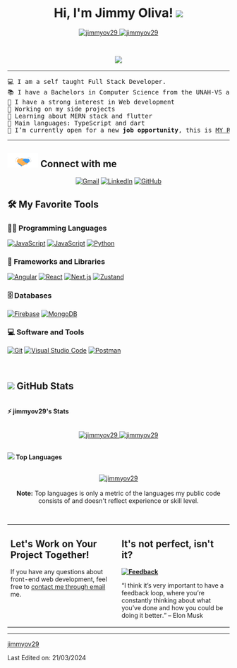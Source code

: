 <h1 align="center">
Hi, I'm Jimmy Oliva!
	<a href="https://github.com/jimmyov29" target="_self">
		<img src="https://media.giphy.com/media/hvRJCLFzcasrR4ia7z/giphy.gif" width="30">
	</a>
</h1>
<p align="center">
	<a href="https://github.com/jimmyov29">
		<img src="https://komarev.com/ghpvc/?username=jimmyov29&label=Profile%20views&color=0e75b6&style=flat" alt="jimmyov29" />
	</a>
	<a href="https://github.com/jimmyov29">
		<img src="https://img.shields.io/github/followers/jimmyov29?label=Followers" alt="jimmyov29" />
	</a>
</p>
<br/>
<p align="center">
	<a href="https://github.com/jimmyov29">
		<img src="https://readme-typing-svg.herokuapp.com?lines=Software+Engineer;FrontEnd+Developer;Always%20learning%20new%20things&center=true&width=380&height=45">
	</a>
</p>

<hr>

<pre>
💻 I am a self taught Full Stack Developer.
📚 I have a Bachelors in Computer Science from the UNAH-VS at Honduras
📝 I have a strong interest in Web development
🔭 Working on my side projects
🌱 Learning about MERN stack and flutter
🌟 Main languages: TypeScript and dart
🤔 I’m currently open for a new <b>job opportunity</b>, this is <a href="https://drive.google.com/file/d/1G3beBFiuq52NL5b4oIEWrH4uhBQ3BEUa/view?usp=sharing" target="_blank">MY RESUME.</a>
</pre>
<hr>

## <img src="https://github.com/0xAbdulKhalid/0xAbdulKhalid/raw/main/assets/mdImages/handshake.gif" width ="70"> Connect with me
<p align="center">
	<a href="mailto:jimmy.ov2998@gmail.com"><img img src="https://img.shields.io/badge/gmail-%23EA4335.svg?style=plastic&logo=gmail&logoColor=white" alt="Gmail"/></a>
	<a href="https://www.linkedin.com/in/jimmyov29/"><img src="https://img.shields.io/badge/linkedin-%230A66C2.svg?style=plastic&logo=linkedin&logoColor=white" alt="LinkedIn"/></a>
	<a href="https://github.com/jimmyov29"><img src="https://img.shields.io/badge/github-%23181717.svg?style=plastic&logo=github&logoColor=white" alt="GitHub"/></a>
</p>

## 🛠 My Favorite Tools

### 👨‍💻 Programming Languages

<p>
    <a href="https://github.com/jimmyov29"><img alt="JavaScript" src="https://img.shields.io/badge/JavaScript%20-%23F7DF1E.svg?logo=javascript&logoColor=black"></a>
    <a href="https://github.com/jimmyov29"><img alt="JavaScript" src="https://img.shields.io/badge/TypeScript-blue"></a>
    <a href="https://github.com/jimmyov29"><img alt="Python" src="https://img.shields.io/badge/Python%20-%2314354C.svg?logo=python&logoColor=white"></a>

### 🧰 Frameworks and Libraries

<p>
    <a href="https://github.com/jimmyov29"><img alt="Angular" src="https://img.shields.io/badge/Angular%20-%23D00000.svg?logo=Angular&logoColor=white"></a>
    <a href="https://github.com/jimmyov29"><img alt="React" src="https://img.shields.io/badge/React-blue"></a>
    <a href="https://github.com/jimmyov29"><img alt="Next.js" src="https://img.shields.io/badge/next.js-black"></a>
    <a href="https://github.com/jimmyov29"><img alt="Zustand" src="https://img.shields.io/badge/Zustand-purple"></a>
</p>

### 🗄️ Databases

<p>
    <a href="https://github.com/jimmyov29"><img alt="Firebase" src ="https://img.shields.io/badge/Firebase-%23FF6F00.svg?logo=firebase&logoColor=white"></a>
    <a href="https://github.com/jimmyov29"><img alt="MongoDB" src ="https://img.shields.io/badge/MongoDB-darkgreen"></a>
</p>

### 💻 Software and Tools

<p>
    <a href="https://github.com/jimmyov29"><img alt="Git" src="https://img.shields.io/badge/Git%20-%23F05033.svg?logo=git&logoColor=white"></a>
    <a href="https://github.com/jimmyov29"><img alt="Visual Studio Code" src="https://img.shields.io/badge/Visual%20Studio%20Code-0078d7.svg?logo=visual-studio-code&logoColor=white"></a>
    <a href="https://github.com/jimmyov29"><img alt="Postman" src="https://img.shields.io/badge/Postman-FF6C37?logo=postman&logoColor=white"></a>
</p>
</br>

<!--
### 👨🏽‍💻 Workspace
<p>
    <a href="https://github.com/jimmyov29"><img alt="MSI Modern 15 A10M-261" src="https://img.shields.io/badge/MSI-Modern_15_A10M-999999?style=for-the-badge"></a>
</p>
-->


## <img src="https://media.giphy.com/media/iY8CRBdQXODJSCERIr/giphy.gif" width="70"></a> GitHub Stats

<br/>
<summary><b>⚡ jimmyov29's Stats</b></summary>
<br/>
<p align="center">
	<a href="https://github.com/jimmyov29">
	<img width="49.5%" src="https://github-readme-stats.vercel.app/api?username=jimmyov29&show_icons=true" alt="jimmyov29">
	<img width="49.5%" src="https://github-readme-streak-stats.herokuapp.com/?user=jimmyov29" alt="jimmyov29">
	</a>
	<br/>
</p>
<br/>
<summary><b><img src="https://media2.giphy.com/media/QssGEmpkyEOhBCb7e1/giphy.gif?cid=ecf05e47a0n3gi1bfqntqmob8g9aid1oyj2wr3ds3mg700bl&rid=giphy.gif" width ="20"> Top Languages</b></summary>
<br/>

<p align="center">
	<a href="https://github.com/jimmyov29">
	<img src="https://github-readme-stats.vercel.app/api/top-langs/?username=jimmyov29&langs_count=8&layout=compact" alt="jimmyov29">
	</a>
	<br/>
<br/>
<b>Note:</b> Top languages is only a metric of the languages my public code consists of and doesn't reflect experience or skill level.
</p>
<br/>

<table style="border: none">
  <tr>
  <td width="50%" valign="top">

## Let's Work on Your Project Together!

If you have any questions about front-end web development, feel free to <a href="mailto:jimmy.ov2998@gmail.com">contact me through email</a> me.


  </td>
  <td width="50%" valign="top">

## It's not perfect, isn't it?

**<a href="https://github.com/jimmyov29"><img alt="Feedback" src="https://img.shields.io/badge/Ask%20me-anything-1abc9c.svg"></a>**

“I think it’s very important to have a feedback loop, where you’re constantly thinking about what you’ve done and how you could be doing it better.”
– Elon Musk

  </td>
  </tr>
</table>

------

[jimmyov29](https://github.com/jimmyov29)

Last Edited on: 21/03/2024
